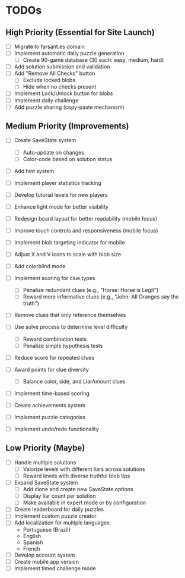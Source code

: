 # TODOs

## High Priority (Essential for Site Launch)
- [ ] Migrate to farsant.es domain
- [ ] Implement automatic daily puzzle generation
  - [ ] Create 90-game database (30 each: easy, medium, hard)
- [ ] Add solution submission and validation
- [ ] Add "Remove All Checks" button
  - [ ] Exclude locked blobs
  - [ ] Hide when no checks present
- [ ] Implement Lock/Unlock button for blobs
- [ ] Implement daily challenge
- [ ] Add puzzle sharing (copy-paste mechanism)

## Medium Priority (Improvements)
- [ ] Create SaveState system
  - [ ] Auto-update on changes
  - [ ] Color-code based on solution status
- [ ] Add hint system
- [ ] Implement player statistics tracking
- [ ] Develop tutorial levels for new players

- [ ] Enhance light mode for better visibility
- [ ] Redesign board layout for better readability (mobile focus)
- [ ] Improve touch controls and responsiveness (mobile focus)
- [ ] Implement blob targeting indicator for mobile
- [ ] Adjust X and V icons to scale with blob size

- [ ] Add colorblind mode
- [ ] Implement scoring for clue types
  - [ ] Penalize redundant clues (e.g., "Horse: Horse is Legit")
  - [ ] Reward more informative clues (e.g., "John: All Oranges say the truth")
- [ ] Remove clues that only reference themselves
- [ ] Use solve process to determine level difficulty
  - [ ] Reward combination tests
  - [ ] Penalize simple hypothesis tests
- [ ] Reduce score for repeated clues
- [ ] Award points for clue diversity
  - [ ] Balance color, side, and LiarAmount clues
- [ ] Implement time-based scoring
- [ ] Create achievements system
- [ ] Implement puzzle categories
- [ ] Implement undo/redo functionality

## Low Priority (Maybe)
- [ ] Handle multiple solutions
  - [ ] Valorize levels with different liars across solutions
  - [ ] Reward levels with diverse truthful blob tips
- [ ] Expand SaveState system
  - [ ] Add clone and create new SaveState options
  - [ ] Display liar count per solution
  - [ ] Make available in expert mode or by configuration
- [ ] Create leaderboard for daily puzzles
- [ ] Implement custom puzzle creator
- [ ] Add localization for multiple languages:
  - Portuguese (Brazil)
  - English
  - Spanish
  - French
- [ ] Develop account system
- [ ] Create mobile app version
- [ ] Implement timed challenge mode